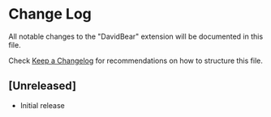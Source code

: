 # Change Log

All notable changes to the "DavidBear" extension will be documented in this file.

Check [Keep a Changelog](http://keepachangelog.com/) for recommendations on how to structure this file.

## [Unreleased]

- Initial release
